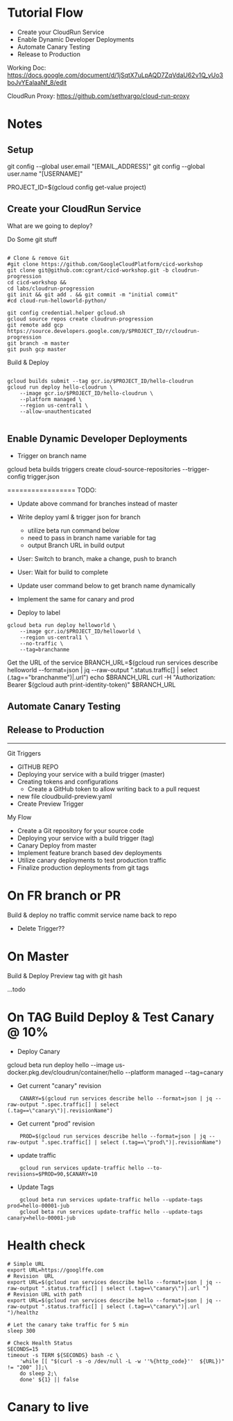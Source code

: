 
# Tutorial Flow

- Create your CloudRun Service
- Enable Dynamic Developer Deployments
- Automate Canary Testing
- Release to Production

Working Doc: https://docs.google.com/document/d/1jSqtX7uLpAQD7ZqVdaU62v1Q_yUo3boJvYEalaaNf_8/edit

CloudRun Proxy: https://github.com/sethvargo/cloud-run-proxy

# Notes

## Setup
git config --global user.email "[EMAIL_ADDRESS]"
git config --global user.name "[USERNAME]"

PROJECT_ID=$(gcloud config get-value project)

## Create your CloudRun Service
What are we going to deploy?



Do Some git stuff
```shell

# Clone & remove Git
#git clone https://github.com/GoogleCloudPlatform/cicd-workshop 
git clone git@github.com:cgrant/cicd-workshop.git -b cloudrun-progression 
cd cicd-workshop && 
cd labs/cloudrun-progression
git init && git add . && git commit -m "initial commit"
#cd cloud-run-helloworld-python/

git config credential.helper gcloud.sh
gcloud source repos create cloudrun-progression
git remote add gcp https://source.developers.google.com/p/$PROJECT_ID/r/cloudrun-progression
git branch -m master
git push gcp master
```

Build & Deploy

```shell

gcloud builds submit --tag gcr.io/$PROJECT_ID/hello-cloudrun
gcloud run deploy hello-cloudrun \
    --image gcr.io/$PROJECT_ID/hello-cloudrun \
    --platform managed \
    --region us-central1 \
    --allow-unauthenticated 


```


## Enable Dynamic Developer Deployments

- Trigger on branch name

gcloud beta builds triggers create cloud-source-repositories --trigger-config trigger.json



=================
TODO:
- Update above command for branches instead of master
- Write deploy yaml & trigger json for branch
    - utilize beta run command below 
    - need to pass in branch name variable for tag
    - output Branch URL in build output
- User: Switch to branch, make a change, push to branch
- User: Wait for build to complete
- Update user command below to get branch name dynamically 
- Implement the same for canary and prod


- Deploy to label
```
gcloud beta run deploy helloworld \
    --image gcr.io/$PROJECT_ID/helloworld \
    --region us-central1 \
    --no-traffic \
    --tag=branchanme
```

Get the URL of the service
BRANCH_URL=$(gcloud run services describe helloworld --format=json | jq --raw-output ".status.traffic[] | select (.tag==\"branchanme\")|.url")
echo $BRANCH_URL
curl -H "Authorization: Bearer $(gcloud auth print-identity-token)" $BRANCH_URL



## Automate Canary Testing
## Release to Production







---
Git Triggers

- GITHUB REPO
- Deploying your service with a build trigger (master)
- Creating tokens and configurations
    - Create a GitHub token to allow writing back to a pull request
- new file cloudbuild-preview.yaml
- Create Preview Trigger

My Flow

- Create a Git repository for your source code
- Deploying your service with a build trigger (tag)
- Canary Deploy from master
- Implement feature branch based dev deployments
- Utilize canary deployments to test production traffic
- Finalize production deployments from git tags



# On FR branch or PR
Build & deploy no traffic 
commit service name back to repo

- Delete Trigger??

# On Master 
Build & Deploy Preview
tag with git hash

...todo


# On TAG Build Deploy & Test Canary @ 10%
- Deploy Canary

gcloud beta run deploy hello --image us-docker.pkg.dev/cloudrun/container/hello --platform managed --tag=canary

- Get current "canary" revision
```shell
    CANARY=$(gcloud run services describe hello --format=json | jq --raw-output ".spec.traffic[] | select (.tag==\"canary\")|.revisionName")
```

- Get current "prod" revision
```shell
    PROD=$(gcloud run services describe hello --format=json | jq --raw-output ".spec.traffic[] | select (.tag==\"prod\")|.revisionName")
```
- update traffic
```shell
    gcloud run services update-traffic hello --to-revisions=$PROD=90,$CANARY=10
```

- Update Tags
```shell
    gcloud beta run services update-traffic hello --update-tags prod=hello-00001-jub 
    gcloud beta run services update-traffic hello --update-tags canary=hello-00001-jub
```


# Health check

```shell
# Simple URL
export URL=https://googlffe.com
# Revision  URL
export URL=$(gcloud run services describe hello --format=json | jq --raw-output ".status.traffic[] | select (.tag==\"canary\")|.url ")
# Revision URL with path
export URL=$(gcloud run services describe hello --format=json | jq --raw-output ".status.traffic[] | select (.tag==\"canary\")|.url ")/healthz

# Let the canary take traffic for 5 min
sleep 300

# Check Health Status
SECONDS=15
timeout -s TERM ${SECONDS} bash -c \
    'while [[ "$(curl -s -o /dev/null -L -w ''%{http_code}''  ${URL})" != "200" ]];\
    do sleep 2;\
    done' ${1} || false
```



# Canary to live